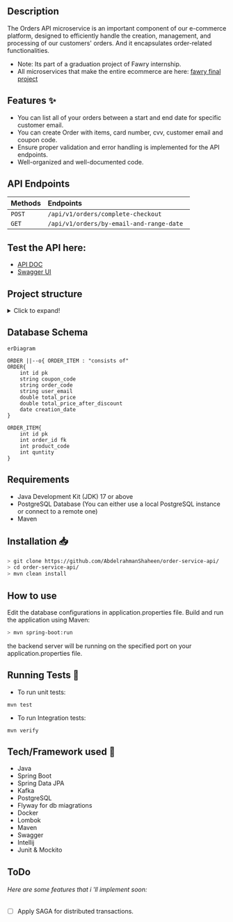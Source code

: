 ## Description
The Orders API microservice is an important component of our e-commerce platform, designed to efficiently handle the creation, management, and processing of our customers' orders.
And it encapsulates order-related functionalities.
- Note: Its part of a graduation project of Fawry internship.
- All microservices that make the entire ecommerce are here: [fawry final project](https://github.com/Fawry-Project)

## Features ✨

- You can list all of your orders between a start and end date for specific customer email.
- You can create Order with items, card number, cvv, customer email and coupon code.
- Ensure proper validation and error handling is implemented for the API endpoints.
- Well-organized and well-documented code.

## API Endpoints

| Methods | Endpoints                                |
| :------ | :--------------------------------------- |
| `POST`  | `/api/v1/orders/complete-checkout `      |
| `GET`   | `/api/v1/orders/by-email-and-range-date `|


## Test the API here:
- [API DOC](http://localhost:8080/v3/api-docs)
- [Swagger UI](http://localhost:8080/swagger-ui/index.html)

## Project structure

<details>
<summary>Click to expand!</summary>

```bash
## Project Structure
📦src
 ┣ 📂main
 ┃ ┣ 📂java
 ┃ ┃ ┗ 📂com
 ┃ ┃ ┃ ┗ 📂fawry
 ┃ ┃ ┃ ┃ ┗ 📂orderService
 ┃ ┃ ┃ ┃ ┃ ┣ 📂config
 ┃ ┃ ┃ ┃ ┃ ┃ ┣ 📜KafkaTopicConfig.java
 ┃ ┃ ┃ ┃ ┃ ┃ ┗ 📜WebConfig.java
 ┃ ┃ ┃ ┃ ┃ ┣ 📂controller
 ┃ ┃ ┃ ┃ ┃ ┃ ┗ 📜OrderController.java
 ┃ ┃ ┃ ┃ ┃ ┣ 📂dto
 ┃ ┃ ┃ ┃ ┃ ┃ ┣ 📂coupon
 ┃ ┃ ┃ ┃ ┃ ┃ ┃ ┗ 📜ConsumeCouponRequest.java
 ┃ ┃ ┃ ┃ ┃ ┃ ┣ 📂notification
 ┃ ┃ ┃ ┃ ┃ ┃ ┃ ┗ 📜NotificationRequest.java
 ┃ ┃ ┃ ┃ ┃ ┃ ┣ 📂order
 ┃ ┃ ┃ ┃ ┃ ┃ ┃ ┣ 📜OrderItemRequest.java
 ┃ ┃ ┃ ┃ ┃ ┃ ┃ ┣ 📜OrderRequest.java
 ┃ ┃ ┃ ┃ ┃ ┃ ┃ ┗ 📜OrderResponse.java
 ┃ ┃ ┃ ┃ ┃ ┃ ┣ 📂product
 ┃ ┃ ┃ ┃ ┃ ┃ ┃ ┗ 📜ProductConsumptionRequest.java
 ┃ ┃ ┃ ┃ ┃ ┃ ┣ 📂stock
 ┃ ┃ ┃ ┃ ┃ ┃ ┃ ┗ 📜ConsumeProductRequest.java
 ┃ ┃ ┃ ┃ ┃ ┃ ┗ 📂transaction
 ┃ ┃ ┃ ┃ ┃ ┃ ┃ ┣ 📜DepositRequest.java
 ┃ ┃ ┃ ┃ ┃ ┃ ┃ ┗ 📜WithdrawRequest.java
 ┃ ┃ ┃ ┃ ┃ ┣ 📂entity
 ┃ ┃ ┃ ┃ ┃ ┃ ┣ 📜Order.java
 ┃ ┃ ┃ ┃ ┃ ┃ ┗ 📜OrderItem.java
 ┃ ┃ ┃ ┃ ┃ ┣ 📂exception
 ┃ ┃ ┃ ┃ ┃ ┃ ┣ 📜ErrorResponse.java
 ┃ ┃ ┃ ┃ ┃ ┃ ┗ 📜GlobalExceptionHandler.java
 ┃ ┃ ┃ ┃ ┃ ┣ 📂mapper
 ┃ ┃ ┃ ┃ ┃ ┃ ┣ 📜OrderItemMapper.java
 ┃ ┃ ┃ ┃ ┃ ┃ ┗ 📜OrderMapper.java
 ┃ ┃ ┃ ┃ ┃ ┣ 📂repository
 ┃ ┃ ┃ ┃ ┃ ┃ ┗ 📜OrderRepo.java
 ┃ ┃ ┃ ┃ ┃ ┣ 📂service
 ┃ ┃ ┃ ┃ ┃ ┃ ┣ 📜OrderService.java
 ┃ ┃ ┃ ┃ ┃ ┃ ┗ 📜OrderServiceImp.java
 ┃ ┃ ┃ ┃ ┃ ┣ 📜OrderServiceApplication.java
 ┃ ┃ ┃ ┃ ┃ ┣ 📜RestTemplateClient.java
 ┃ ┃ ┃ ┃ ┃ ┗ 📜Utils.java
 ┃ ┗ 📂resources
 ┃ ┃ ┣ 📂db
 ┃ ┃ ┃ ┗ 📂migration
 ┃ ┃ ┃ ┃ ┣ 📜V1__Order_DB.sql
 ┃ ┃ ┃ ┃ ┣ 📜V2__Order_DB.sql
 ┃ ┃ ┃ ┃ ┗ 📜V3__Add_Order_Code_Field.sql
 ┃ ┃ ┣ 📂static
 ┃ ┃ ┣ 📂templates
 ┃ ┃ ┗ 📜application.properties
 ┗ 📂test
 ┃ ┗ 📂java
 ┃ ┃ ┗ 📂com
 ┃ ┃ ┃ ┗ 📂fawry
 ┃ ┃ ┃ ┃ ┗ 📂orderService
 ┃ ┃ ┃ ┃ ┃ ┗ 📜OrderServiceApplicationTests.java
```

</details>

## Database Schema

```mermaid
erDiagram

ORDER ||--o{ ORDER_ITEM : "consists of"
ORDER{
    int id pk
    string coupon_code 
    string order_code
    string user_email
    double total_price
    double total_price_after_discount
    date creation_date
}

ORDER_ITEM{
    int id pk
    int order_id fk
    int product_code
    int quntity
}
```

## Requirements
- Java Development Kit (JDK) 17 or above
- PostgreSQL Database (You can either use a local PostgreSQL instance or connect to a remote one)
- Maven

## Installation 📥


```bash
> git clone https://github.com/AbdelrahmanShaheen/order-service-api/
> cd order-service-api/
> mvn clean install
```

## How to use

Edit the database configurations in application.properties file.
Build and run the application using Maven:

```bash
> mvn spring-boot:run
```

the backend server will be running on the specified port on your application.properties file.

## Running Tests 🧪
- To run unit tests:
```shell
mvn test        
```
- To run Integration tests:
```shell
mvn verify        
```


## Tech/Framework used 🧰

- Java
- Spring Boot
- Spring Data JPA
- Kafka
- PostgreSQL
- Flyway for db miagrations
- Docker
- Lombok
- Maven 
- Swagger
- Intellij
- Junit & Mockito

## ToDo

###### Here are some features that i 'll implement soon:

- [ ] Apply SAGA for distributed transactions. 
